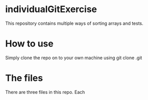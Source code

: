 # individualGitExercise

This repository contains multiple ways of sorting arrays and tests.

# How to use

Simply clone the repo on to your own machine using git clone <url>.git
  
# The files
 
There are three files in this repo. Each 
